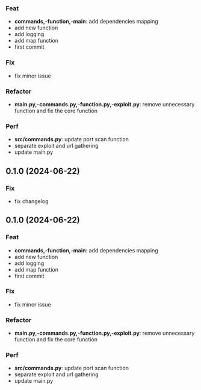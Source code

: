 ### Feat

- **commands,-function,-main**: add dependencies mapping
- add new function
- add logging
- add map function
- first commit

### Fix

- fix minor issue

### Refactor

- **main.py,-commands.py,-function.py,-exploit.py**: remove unnecessary function and fix the core function

### Perf

- **src/commands.py**: update port scan function
- separate exploit and url gathering
- update main.py

## 0.1.0 (2024-06-22)

### Fix

- fix changelog

## 0.1.0 (2024-06-22)

### Feat

- **commands,-function,-main**: add dependencies mapping
- add new function
- add logging
- add map function
- first commit

### Fix

- fix minor issue

### Refactor

- **main.py,-commands.py,-function.py,-exploit.py**: remove unnecessary function and fix the core function

### Perf

- **src/commands.py**: update port scan function
- separate exploit and url gathering
- update main.py
